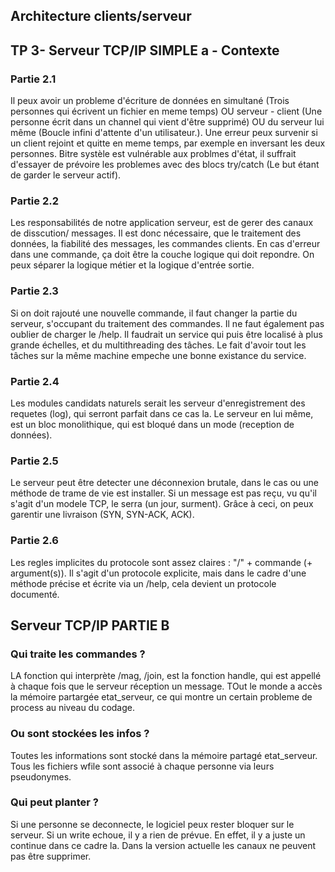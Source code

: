 ## Architecture clients/serveur 

## TP 3- Serveur TCP/IP SIMPLE a - Contexte

### Partie 2.1

Il peux avoir un probleme d'écriture de données en simultané (Trois personnes qui écrivent un fichier en meme temps) OU serveur - client (Une personne écrit dans un channel qui vient d'être supprimé) OU du serveur lui même (Boucle infini d'attente d'un utilisateur.). Une erreur peux survenir si un client rejoint et quitte en meme temps, par exemple en inversant les deux personnes. Bitre systèle est vulnérable aux problmes d'état, il suffrait d'essayer de prévoire les problemes avec des blocs try/catch (Le but étant de garder le serveur actif).

### Partie 2.2

Les responsabilités de notre application serveur, est de gerer des canaux de disscution/ messages. Il est donc nécessaire, que le traitement des données, la fiabilité des messages, les commandes clients. En cas d'erreur dans une commande, ça doit être la couche logique qui doit repondre. On peux séparer la logique métier et la logique d'entrée sortie.

### Partie 2.3

Si on doit rajouté une nouvelle commande, il faut changer la partie du serveur, s'occupant du traitement des commandes. Il ne faut également pas oublier de charger le /help. Il faudrait un service qui puis être localisé à plus grande échelles, et du multithreading des tâches. Le fait d'avoir tout les tâches sur la même machine empeche une bonne existance du service.

### Partie 2.4

Les modules candidats naturels serait les serveur d'enregistrement des requetes (log), qui serront parfait dans ce cas la. Le serveur en lui même, est un bloc monolithique, qui est bloqué dans un mode (reception de données).

### Partie 2.5

Le serveur peut être detecter une déconnexion brutale, dans le cas ou une méthode de trame de vie est installer. Si un message est pas reçu, vu qu'il s'agit d'un modele TCP, le serra (un jour, surment). Grâce à ceci, on peux garentir une livraison (SYN, SYN-ACK, ACK).

### Partie 2.6

Les regles implicites du protocole sont assez claires : "/" + commande (+ argument(s)). Il s'agit d'un protocole explicite, mais dans le cadre d'une méthode précise et écrite via un /help, cela devient un protocole documenté.

## Serveur TCP/IP PARTIE B

### Qui traite les commandes ?

LA fonction qui interprète /mag, /join, est la fonction handle, qui est appellé à chaque fois que le serveur réception un message.
TOut le monde a accès la mémoire partargée etat_serveur, ce qui montre un certain probleme de process au niveau du codage.

### Ou sont stockées les infos ?

Toutes les informations sont stocké dans la mémoire partagé etat_serveur.
Tous les fichiers wfile sont associé à chaque personne via leurs pseudonymes.

### Qui peut planter ?

Si une personne se deconnecte, le logiciel peux rester bloquer sur le serveur.
Si un write echoue, il y a rien de prévue. En effet, il y a juste un continue dans ce cadre la.
Dans la version actuelle les canaux ne peuvent pas être supprimer.